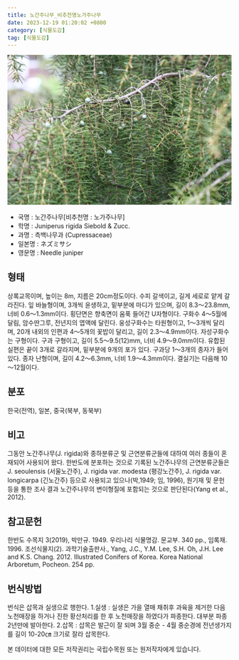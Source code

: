 ```yaml
---
title: 노간주나무_비추천명노가주나무
date: 2023-12-19 01:20:02 +0800
category: [식물도감]
tag: [식물도감]
---
```




![노간주나무[비추천명 : 노가주나무]](/assets/img/fileUpload/plants/basic/Cupressaceae/Juniperus/15067/15067_1_th2.JPG)
- 국명 : 노간주나무[비추천명 : 노가주나무]
- 학명 : Juniperus rigida Siebold & Zucc.
- 과명 : 측백나무과 (Cupressaceae)
- 일본명 : ネズミサシ
- 영문명 : Needle juniper


## 형태
상록교목이며, 높이는 8m, 지름은 20cm정도이다. 수피 갈색이고, 길게 세로로 얕게 갈라진다. 잎 바늘형이며, 3개씩 윤생하고, 밑부분에 마디가 있으며, 길이 8.3～23.8mm, 너비 0.6～1.3mm이다. 횡단면은 향축면이 움푹 들어간 U자형이다. 구화수 4～5월에 달림, 암수딴그루, 전년지의 엽액에 달린다. 웅성구화수는 타원형이고, 1～3개씩 달리며, 20개 내외의 인편과 4～5개의 꽃밥이 달리고, 길이 2.3～4.9mm이다. 자성구화수는 구형이다. 구과 구형이고, 길이 5.5～9.5(12)mm, 너비 4.9～9.0mm이다. 유합된 실편은 끝이 3개로 갈라지며, 밑부분에 9개의 포가 있다. 구과당 1～3개의 종자가 들어 있다. 종자 난형이며, 길이 4.2～6.3mm, 너비 1.9～4.3mm이다. 결실기는 다음해 10～12월이다.
## 분포
한국(전역), 일본, 중국(북부, 동북부)
## 비고
그동안 노간주나무(J. rigida)와 종하분류군 및 근연분류군들에 대하여 여러 종들이 혼재되어 사용되어 왔다. 한반도에 분포하는 것으로 기록된 노간주나무의 근연분류군들은 J. seoulensis (서울노간주), J. rigida var. modesta (평강노간주), J. rigida var. longicarpa (긴노간주) 등으로 사용되고 있으나(박,1949; 임, 1996), 원기재 및 문헌 등을 통한 조사 결과 노간주나무의 변이형질에 포함되는 것으로 판단된다(Yang et al., 2012).
## 참고문헌
한반도 수목지 3(2019), 박만규. 1949. 우리나리 식물명감. 문교부. 340 pp., 임록재. 1996. 조선식물지(2). 과학기술출판사., Yang, J.C., Y.M. Lee, S.H. Oh, J.H. Lee and K.S. Chang. 2012. Illustrated Conifers of Korea. Korea National Arboretum, Pocheon. 254 pp.
## 번식방법
번식은 삽목과 실생으로 행한다. 1.실생 : 실생은 가을 열매 채취후 과육을 제거한 다음 노천매장을 하거나 진한 황산처리를 한 후 노천매장을 하였다가 파종한다. 대부분 파종 2년만에 발아한다. 2.삽목 : 삽목은 발근이 잘 되며 3월 중순 - 4월 중순경에 전년생가지를 길이 10-20㎝ 크기로 잘라 삽목한다. 







본 데이터에 대한 모든 저작권리는 국립수목원 또는 원저작자에게 있습니다.
